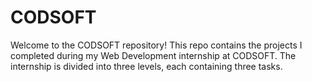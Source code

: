 # CODSOFT
Welcome to the CODSOFT repository! This repo contains the projects I completed during my Web Development internship at CODSOFT. The internship is divided into three levels, each containing three tasks.
